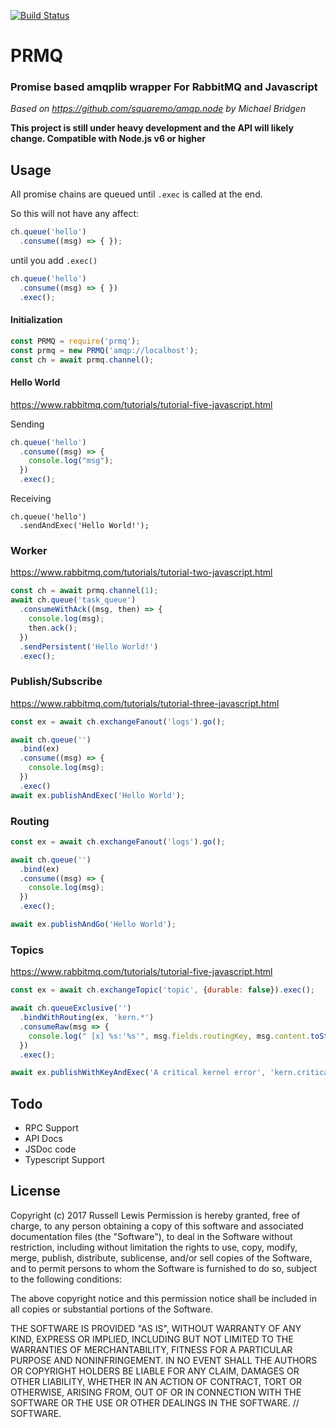 [![Build Status](https://travis-ci.org/Russe11/prmq.svg?branch=master)](https://travis-ci.org/Russe11/prmq)

# PRMQ
### Promise based amqplib wrapper For RabbitMQ and Javascript

 *Based on https://github.com/squaremo/amqp.node by Michael Bridgen*

**This project is still under heavy development and the API will likely change.
Compatible with Node.js v6 or higher**

## Usage



All promise chains are queued until ```.exec``` is called at the end.

So this will not have any affect:

``` javascript
ch.queue('hello')
  .consume((msg) => { }); 
```

until you add ```.exec()```

``` javascript
ch.queue('hello')
  .consume((msg) => { })
  .exec();
```



#### Initialization
``` Javascript
const PRMQ = require('prmq');
const prmq = new PRMQ('amqp://localhost');
const ch = await prmq.channel();
```

#### Hello World
https://www.rabbitmq.com/tutorials/tutorial-five-javascript.html

Sending
``` Javascript
ch.queue('hello')
  .consume((msg) => {
    console.log("msg");
  })
  .exec();
```

Receiving
```
ch.queue('hello')
  .sendAndExec('Hello World!');
```

### Worker

https://www.rabbitmq.com/tutorials/tutorial-two-javascript.html

``` Javascript
const ch = await prmq.channel(1);
await ch.queue('task_queue')
  .consumeWithAck((msg, then) => {
    console.log(msg);
    then.ack();
  })
  .sendPersistent('Hello World!')
  .exec();
```

### Publish/Subscribe

https://www.rabbitmq.com/tutorials/tutorial-three-javascript.html

``` Javascript
const ex = await ch.exchangeFanout('logs').go();

await ch.queue('')
  .bind(ex)
  .consume((msg) => {
    console.log(msg);
  })
  .exec()
await ex.publishAndExec('Hello World');

```

### Routing

``` Javascript
const ex = await ch.exchangeFanout('logs').go();

await ch.queue('')
  .bind(ex)
  .consume((msg) => {
    console.log(msg);
  })
  .exec();

await ex.publishAndGo('Hello World');

```

### Topics
https://www.rabbitmq.com/tutorials/tutorial-five-javascript.html

``` Javascript
const ex = await ch.exchangeTopic('topic', {durable: false}).exec();

await ch.queueExclusive('')
  .bindWithRouting(ex, 'kern.*')
  .consumeRaw(msg => {
    console.log(" [x] %s:'%s'", msg.fields.routingKey, msg.content.toString());
  })
  .exec();

await ex.publishWithKeyAndExec('A critical kernel error', 'kern.critical');

```

## Todo
* RPC Support 
* API Docs
* JSDoc code
* Typescript Support

## License

Copyright (c) 2017 Russell Lewis
Permission is hereby granted, free of charge, to any person obtaining a copy
of this software and associated documentation files (the "Software"), to deal
in the Software without restriction, including without limitation the rights
to use, copy, modify, merge, publish, distribute, sublicense, and/or sell
copies of the Software, and to permit persons to whom the Software is
furnished to do so, subject to the following conditions:

 The above copyright notice and this permission notice shall be included in all
copies or substantial portions of the Software.


THE SOFTWARE IS PROVIDED "AS IS", WITHOUT WARRANTY OF ANY KIND, EXPRESS OR
IMPLIED, INCLUDING BUT NOT LIMITED TO THE WARRANTIES OF MERCHANTABILITY,
FITNESS FOR A PARTICULAR PURPOSE AND NONINFRINGEMENT. IN NO EVENT SHALL THE
AUTHORS OR COPYRIGHT HOLDERS BE LIABLE FOR ANY CLAIM, DAMAGES OR OTHER
LIABILITY, WHETHER IN AN ACTION OF CONTRACT, TORT OR OTHERWISE, ARISING FROM,
OUT OF OR IN CONNECTION WITH THE SOFTWARE OR THE USE OR OTHER DEALINGS IN THE
SOFTWARE.
// SOFTWARE.
